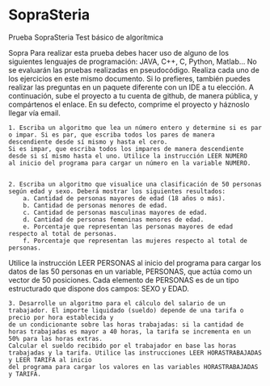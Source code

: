 # SopraSteria
Prueba SopraSteria 
Test básico de algorítmica

Sopra
Para realizar esta prueba debes hacer uso de alguno de los siguientes lenguajes de programación: JAVA, C++, C, Python, Matlab... 
No se evaluarán las pruebas realizadas en pseudocódigo.
Realiza cada uno de los ejercicios en este mismo documento.
Si lo prefieres, también puedes realizar las preguntas en un paquete diferente con un IDE a tu elección. A continuación, 
sube el proyecto a tu cuenta de github, de manera pública,
y compártenos el enlace. En su defecto, comprime el proyecto y háznoslo llegar vía email. 


    1. Escriba un algoritmo que lea un número entero y determine si es par o impar. Si es par, que escriba todos los pares de manera
    descendiente desde sí mismo y hasta el cero.
    Si es impar, que escriba todos los impares de manera descendiente desde si sí mismo hasta el uno. Utilice la instrucción LEER NUMERO
    al inicio del programa para cargar un número en la variable NUMERO.


    2. Escriba un algoritmo que visualice una clasificación de 50 personas según edad y sexo. Deberá mostrar los siguientes resultados:
        a. Cantidad de personas mayores de edad (18 años o más).
        b. Cantidad de personas menores de edad.
        c. Cantidad de personas masculinas mayores de edad.
        d. Cantidad de personas femeninas menores de edad.
        e. Porcentaje que representan las personas mayores de edad respecto al total de personas.
        f. Porcentaje que representan las mujeres respecto al total de personas.

Utilice la instrucción LEER PERSONAS al inicio del programa para cargar los datos de las 50 personas en un variable, PERSONAS, que actúa
como un vector de 50 posiciones.
Cada elemento de PERSONAS es de un tipo estructurado que dispone dos campos:
SEXO y EDAD.


    3. Desarrolle un algoritmo para el cálculo del salario de un trabajador. El importe liquidado (sueldo) depende de una tarifa o precio por hora establecida y
    de un condicionante sobre las horas trabajadas: si la cantidad de horas trabajadas es mayor a 40 horas, la tarifa se incrementa en un 50% para las horas extras.
    Calcular el sueldo recibido por el trabajador en base las horas trabajadas y la tarifa. Utilice las instrucciones LEER HORASTRABAJADAS y LEER TARIFA al inicio 
    del programa para cargar los valores en las variables HORASTRABAJADAS y TARIFA.
